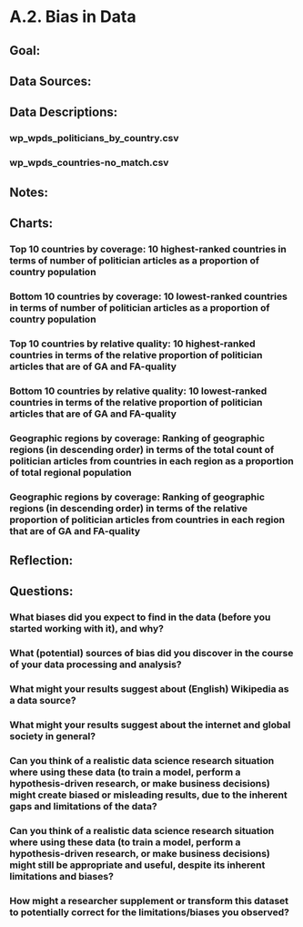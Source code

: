 # A.2. Bias in Data
## Goal:
## Data Sources:
## Data Descriptions:
### wp_wpds_politicians_by_country.csv
### wp_wpds_countries-no_match.csv
## Notes:
## Charts:
### Top 10 countries by coverage: 10 highest-ranked countries in terms of number of politician articles as a proportion of country population
### Bottom 10 countries by coverage: 10 lowest-ranked countries in terms of number of politician articles as a proportion of country population
### Top 10 countries by relative quality: 10 highest-ranked countries in terms of the relative proportion of politician articles that are of GA and FA-quality
### Bottom 10 countries by relative quality: 10 lowest-ranked countries in terms of the relative proportion of politician articles that are of GA and FA-quality
### Geographic regions by coverage: Ranking of geographic regions (in descending order) in terms of the total count of politician articles from countries in each region as a proportion of total regional population
### Geographic regions by coverage: Ranking of geographic regions (in descending order) in terms of the relative proportion of politician articles from countries in each region that are of GA and FA-quality
## Reflection:
## Questions:
### What biases did you expect to find in the data (before you started working with it), and why?
### What (potential) sources of bias did you discover in the course of your data processing and analysis?
### What might your results suggest about (English) Wikipedia as a data source?
### What might your results suggest about the internet and global society in general?
### Can you think of a realistic data science research situation where using these data (to train a model, perform a hypothesis-driven research, or make business decisions) might create biased or misleading results, due to the inherent gaps and limitations of the data?
### Can you think of a realistic data science research situation where using these data (to train a model, perform a hypothesis-driven research, or make business decisions) might still be appropriate and useful, despite its inherent limitations and biases?
### How might a researcher supplement or transform this dataset to potentially correct for the limitations/biases you observed?
